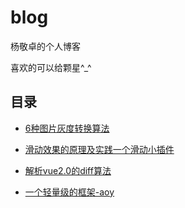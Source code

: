 # blog
杨敬卓的个人博客

喜欢的可以给颗星^_^

## 目录

* [6种图片灰度转换算法](https://github.com/aooy/blog/issues/4)

* [滑动效果的原理及实践一个滑动小插件](https://github.com/aooy/blog/issues/3)

* [解析vue2.0的diff算法](https://github.com/aooy/blog/issues/2)

* [一个轻量级的框架-aoy](https://github.com/aooy/blog/issues/1)



